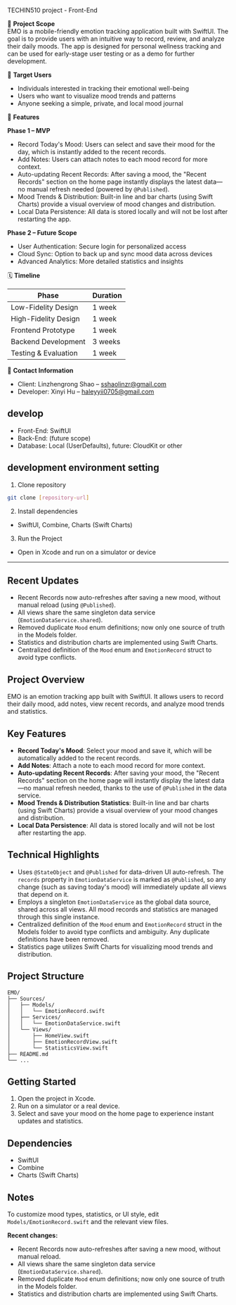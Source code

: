 TECHIN510 project - Front-End

🧩 **Project Scope**  
EMO is a mobile-friendly emotion tracking application built with SwiftUI. The goal is to provide users with an intuitive way to record, review, and analyze their daily moods. The app is designed for personal wellness tracking and can be used for early-stage user testing or as a demo for further development.

🎯 **Target Users**  
- Individuals interested in tracking their emotional well-being
- Users who want to visualize mood trends and patterns
- Anyone seeking a simple, private, and local mood journal

🚀 **Features**

**Phase 1 – MVP**  
- Record Today's Mood: Users can select and save their mood for the day, which is instantly added to the recent records.
- Add Notes: Users can attach notes to each mood record for more context.
- Auto-updating Recent Records: After saving a mood, the "Recent Records" section on the home page instantly displays the latest data—no manual refresh needed (powered by `@Published`).
- Mood Trends & Distribution: Built-in line and bar charts (using Swift Charts) provide a visual overview of mood changes and distribution.
- Local Data Persistence: All data is stored locally and will not be lost after restarting the app.

**Phase 2 – Future Scope**  
- User Authentication: Secure login for personalized access
- Cloud Sync: Option to back up and sync mood data across devices
- Advanced Analytics: More detailed statistics and insights

🗓️ **Timeline**

| Phase                  | Duration |
|------------------------|----------|
| Low-Fidelity Design    | 1 week   |
| High-Fidelity Design   | 1 week   |
| Frontend Prototype     | 1 week   |
| Backend Development    | 3 weeks  |
| Testing & Evaluation   | 1 week   |

👥 **Contact Information**  
- Client: Linzhengrong Shao – sshaolinzr@gmail.com
- Developer: Xinyi Hu – haleyyii0705@gmail.com

## develop
- Front-End: SwiftUI
- Back-End: (future scope)
- Database: Local (UserDefaults), future: CloudKit or other

## development environment setting
1. Clone repository
```bash
git clone [repository-url]
```
2. Install dependencies
- SwiftUI, Combine, Charts (Swift Charts)

3. Run the Project
- Open in Xcode and run on a simulator or device

---

## Recent Updates
- Recent Records now auto-refreshes after saving a new mood, without manual reload (using `@Published`).
- All views share the same singleton data service (`EmotionDataService.shared`).
- Removed duplicate `Mood` enum definitions; now only one source of truth in the Models folder.
- Statistics and distribution charts are implemented using Swift Charts.
- Centralized definition of the `Mood` enum and `EmotionRecord` struct to avoid type conflicts.

## Project Overview
EMO is an emotion tracking app built with SwiftUI. It allows users to record their daily mood, add notes, view recent records, and analyze mood trends and statistics.

## Key Features
- **Record Today's Mood**: Select your mood and save it, which will be automatically added to the recent records.
- **Add Notes**: Attach a note to each mood record for more context.
- **Auto-updating Recent Records**: After saving your mood, the "Recent Records" section on the home page will instantly display the latest data—no manual refresh needed, thanks to the use of `@Published` in the data service.
- **Mood Trends & Distribution Statistics**: Built-in line and bar charts (using Swift Charts) provide a visual overview of your mood changes and distribution.
- **Local Data Persistence**: All data is stored locally and will not be lost after restarting the app.

## Technical Highlights
- Uses `@StateObject` and `@Published` for data-driven UI auto-refresh. The `records` property in `EmotionDataService` is marked as `@Published`, so any change (such as saving today's mood) will immediately update all views that depend on it.
- Employs a singleton `EmotionDataService` as the global data source, shared across all views. All mood records and statistics are managed through this single instance.
- Centralized definition of the `Mood` enum and `EmotionRecord` struct in the Models folder to avoid type conflicts and ambiguity. Any duplicate definitions have been removed.
- Statistics page utilizes Swift Charts for visualizing mood trends and distribution.

## Project Structure
```
EMO/
├── Sources/
│   ├── Models/
│   │   └── EmotionRecord.swift
│   ├── Services/
│   │   └── EmotionDataService.swift
│   └── Views/
│       ├── HomeView.swift
│       ├── EmotionRecordView.swift
│       └── StatisticsView.swift
├── README.md
└── ...
```

## Getting Started
1. Open the project in Xcode.
2. Run on a simulator or a real device.
3. Select and save your mood on the home page to experience instant updates and statistics.

## Dependencies
- SwiftUI
- Combine
- Charts (Swift Charts)

## Notes
To customize mood types, statistics, or UI style, edit `Models/EmotionRecord.swift` and the relevant view files.

**Recent changes:**
- Recent Records now auto-refreshes after saving a new mood, without manual reload.
- All views share the same singleton data service (`EmotionDataService.shared`).
- Removed duplicate `Mood` enum definitions; now only one source of truth in the Models folder.
- Statistics and distribution charts are implemented using Swift Charts.



